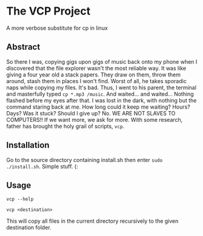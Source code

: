 # The VCP Project
A more verbose substitute for cp in linux

## Abstract
So there I was, copying gigs upon gigs of music back onto my phone when I discovered that the file explorer wasn't the most reliable way. It was like giving a four year old a stack papers. They draw on them, throw them around, stash them in places I won't find. Worst of all, he takes sporadic naps while copying my files. It's bad. Thus, I went to his parent, the terminal and masterfully typed `cp *.mp3 /music`. And waited... and waited... Nothing flashed before my eyes after that. I was lost in the dark, with nothing but the command staring back at me. How long could it keep me waiting? Hours? Days? Was it stuck? Should I give up? No. WE ARE NOT SLAVES TO COMPUTERS!! If we want more, we ask for more. With some research, father has brought the holy grail of scripts, `vcp`.

## Installation
Go to the source directory containing install.sh then enter `sudo ./install.sh`. Simple stuff. (:

## Usage
```vcp --help```

```vcp <destination>```

This will copy all files in the current directory recursively to the given destination folder. 
